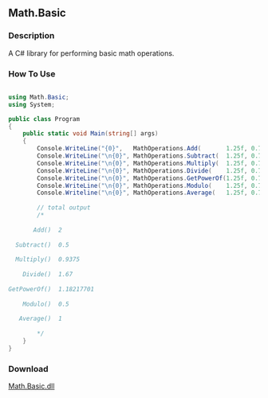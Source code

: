 ## Math.Basic
### Description
A C# library for performing basic math operations.

### How To Use
```csharp

using Math.Basic;
using System;

public class Program
{
    public static void Main(string[] args)
    {
        Console.WriteLine("{0}",   MathOperations.Add(       1.25f, 0.75f));
        Console.WriteLine("\n{0}", MathOperations.Subtract(  1.25f, 0.75f));
        Console.WriteLine("\n{0}", MathOperations.Multiply(  1.25f, 0.75f));
        Console.WriteLine("\n{0}", MathOperations.Divide(    1.25f, 0.75f));
        Console.WriteLine("\n{0}", MathOperations.GetPowerOf(1.25f, 0.75f));
        Console.WriteLine("\n{0}", MathOperations.Modulo(    1.25f, 0.75f));
        Console.Writeline("\n{0}", MathOperations.Average(   1.25f, 0.75f));
        
        // total output
        /*
        
       Add()  2
            
  Subtract()  0.5
            
  Multiply()  0.9375
            
    Divide()  1.67
            
GetPowerOf()  1.18217701
            
    Modulo()  0.5
    
   Average()  1
    
        */
    }
}

```

### Download
[Math.Basic.dll](https://github.com/Lexz-08/Math.Basic/releases/download/math-basic/Math.Basic.dll)

